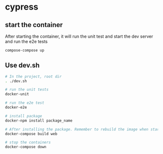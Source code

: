 # cypress

## start the container

After starting the container, it will run the unit test and start the dev server and run the e2e tests

```bash
compose-compose up
```

## Use dev.sh

```bash
# In the project, root dir
. ./dev.sh
```

```bash
# run the unit tests
docker-unit

# run the e2e test
docker-e2e

# install package
docker-npm install package_name
```

```bash
# After installing the package. Remember to rebuild the image when starting the container next time
docker-compose build web
```

```bash
# stop the containers
docker-compose down
```

